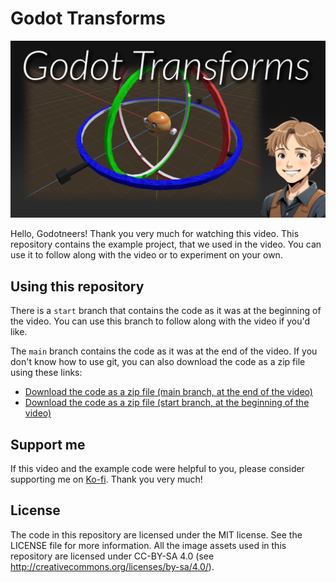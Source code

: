 ﻿# Godot Transforms

<p align="center">
  <a href="https://youtu.be/cZ5Ang_Ji8E">
<!--
<img src="http://i3.ytimg.com/vi/yKoGuBGZatY/hqdefault.jpg" alt="Transforms in Godot on YouTube Cover Image"> -->
<img src="_assets/title_card_2024.png" width="1280" alt="Transforms in Godot on YouTube Cover Image">
</a> 
</p>

Hello, Godotneers! Thank you very much for watching this video. This repository contains the example project, that we used in the video. You can use it to follow along with the video or to experiment on your own.

## Using this repository
There is a `start` branch that contains the code as it was at the beginning of the video. You can use this branch to follow along with the video if you'd like.

The `main` branch contains the code as it was at the end of the video. If you don't know how to use git, you can also download the code as a zip file using these links:

- [Download the code as a zip file (main branch, at the end of the video)](https://github.com/godotneers/transforms-video/archive/refs/heads/main.zip)
- [Download the code as a zip file (start branch, at the beginning of the video)](https://github.com/godotneers/transforms-video/archive/refs/heads/start.zip)

## Support me

If this video and the example code were helpful to you, please consider supporting me on [Ko-fi](https://ko-fi.com/derkork). Thank you very much!


## License

The code in this repository are licensed under the MIT license. See the LICENSE file for more information. All the image assets used in this repository are licensed under CC-BY-SA 4.0 (see http://creativecommons.org/licenses/by-sa/4.0/).